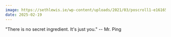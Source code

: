 ```yaml
---
image: https://sethlewis.ie/wp-content/uploads/2021/03/poscroll1-e1616582385237.jpeg
date: 2025-02-19
---
```


"There is no secret ingredient. It's just you." -- Mr. Ping
